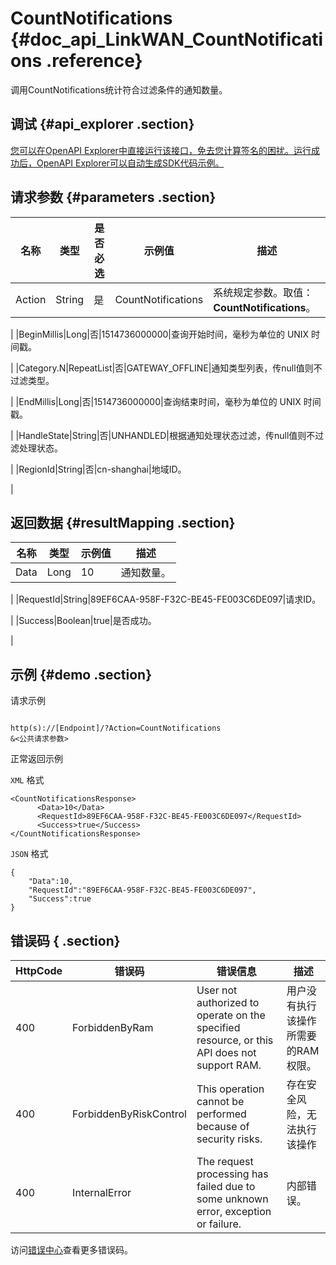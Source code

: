# CountNotifications {#doc_api_LinkWAN_CountNotifications .reference}

调用CountNotifications统计符合过滤条件的通知数量。

## 调试 {#api_explorer .section}

[您可以在OpenAPI Explorer中直接运行该接口，免去您计算签名的困扰。运行成功后，OpenAPI Explorer可以自动生成SDK代码示例。](https://api.aliyun.com/#product=LinkWAN&api=CountNotifications&type=RPC&version=2018-12-30)

## 请求参数 {#parameters .section}

|名称|类型|是否必选|示例值|描述|
|--|--|----|---|--|
|Action|String|是|CountNotifications|系统规定参数。取值：**CountNotifications**。

 |
|BeginMillis|Long|否|1514736000000|查询开始时间，毫秒为单位的 UNIX 时间戳。

 |
|Category.N|RepeatList|否|GATEWAY\_OFFLINE|通知类型列表，传null值则不过滤类型。

 |
|EndMillis|Long|否|1514736000000|查询结束时间，毫秒为单位的 UNIX 时间戳。

 |
|HandleState|String|否|UNHANDLED|根据通知处理状态过滤，传null值则不过滤处理状态。

 |
|RegionId|String|否|cn-shanghai|地域ID。

 |

## 返回数据 {#resultMapping .section}

|名称|类型|示例值|描述|
|--|--|---|--|
|Data|Long|10|通知数量。

 |
|RequestId|String|89EF6CAA-958F-F32C-BE45-FE003C6DE097|请求ID。

 |
|Success|Boolean|true|是否成功。

 |

## 示例 {#demo .section}

请求示例

``` {#request_demo}

http(s)://[Endpoint]/?Action=CountNotifications
&<公共请求参数>

```

正常返回示例

`XML` 格式

``` {#xml_return_success_demo}
<CountNotificationsResponse>
      <Data>10</Data>
      <RequestId>89EF6CAA-958F-F32C-BE45-FE003C6DE097</RequestId>
      <Success>true</Success>
</CountNotificationsResponse>
```

`JSON` 格式

``` {#json_return_success_demo}
{
	"Data":10,
	"RequestId":"89EF6CAA-958F-F32C-BE45-FE003C6DE097",
	"Success":true
}
```

## 错误码 { .section}

|HttpCode|错误码|错误信息|描述|
|--------|---|----|--|
|400|ForbiddenByRam|User not authorized to operate on the specified resource, or this API does not support RAM.|用户没有执行该操作所需要的RAM权限。|
|400|ForbiddenByRiskControl|This operation cannot be performed because of security risks.|存在安全风险，无法执行该操作|
|400|InternalError|The request processing has failed due to some unknown error, exception or failure.|内部错误。|

访问[错误中心](https://error-center.aliyun.com/status/product/LinkWAN)查看更多错误码。

